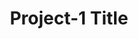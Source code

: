 ---
title:  "Project-1 Title"
team: "Student Name | Student Name | Student Name | Student Name"
tags: VR Unity

video_provider: "youtube"
video_id:

header:
    teaser: /assets/img/projects/2022/course_image_placeholder.png

overview: Details coming soon... Lorem ipsum dolor sit amet, consectetur adipiscing elit, sed do eiusmod tempor incididunt ut labore et dolore magna aliqua. Ut enim ad minim veniam, quis nostrud exercitation ullamco laboris nisi ut aliquip ex ea commodo consequat. Duis aute irure dolor in reprehenderit in voluptate velit esse cillum dolore eu fugiat nulla pariatur. Excepteur sint occaecat cupidatat non proident, sunt in culpa qui officia deserunt mollit anim id est laborum.


project-link: 

active: "yes"
type: "course"
year: "2022"

---
